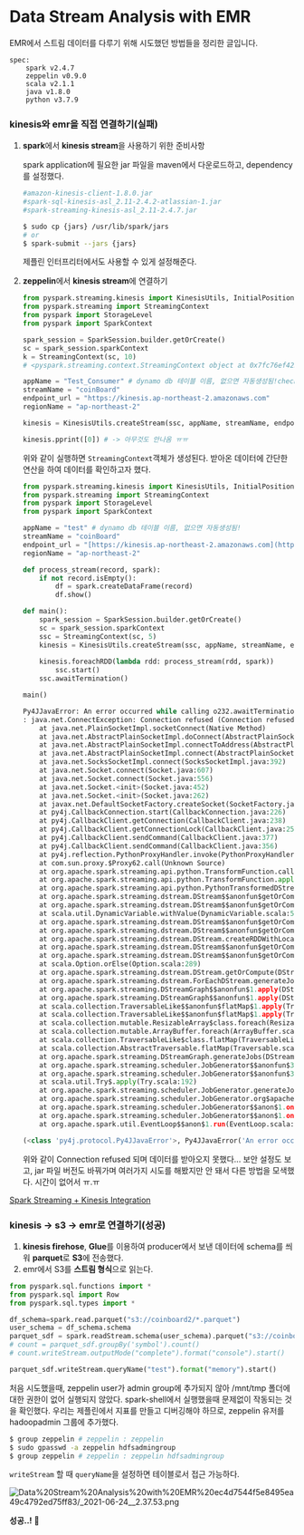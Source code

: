 # Data Stream Analysis with EMR

EMR에서 스트림 데이터를 다루기 위해 시도했던 방법들을 정리한 글입니다.

```
spec:
	spark v2.4.7
	zeppelin v0.9.0
	scala v2.1.1
	java v1.8.0
	python v3.7.9
```

### kinesis와 emr을 직접 연결하기(실패)

1. **spark**에서 **kinesis stream**을 사용하기 위한 준비사항

    spark application에 필요한 jar 파일을 maven에서 다운로드하고, dependency를 설정했다.

    [](https://mvnrepository.com)

    ```bash
    #amazon-kinesis-client-1.8.0.jar
    #spark-sql-kinesis-asl_2.11-2.4.2-atlassian-1.jar
    #spark-streaming-kinesis-asl_2.11-2.4.7.jar

    $ sudo cp {jars} /usr/lib/spark/jars
    # or
    $ spark-submit --jars {jars}
    ```

    제플린 인터프리터에서도 사용할 수 있게 설정해준다.

2. **zeppelin**에서 **kinesis stream**에 연결하기

    ```python
    from pyspark.streaming.kinesis import KinesisUtils, InitialPositionInStream
    from pyspark.streaming import StreamingContext
    from pyspark import StorageLevel
    from pyspark import SparkContext

    spark_session = SparkSession.builder.getOrCreate()
    sc = spark_session.sparkContext
    k = StreamingContext(sc, 10)
    # <pyspark.streaming.context.StreamingContext object at 0x7fc76ef42510>

    appName = "Test_Consumer" # dynamo db 테이블 이름, 없으면 자동생성됨!checkpoint저장
    streamName = "coinBoard"
    endpoint_url = "https://kinesis.ap-northeast-2.amazonaws.com"
    regionName = "ap-northeast-2"

    kinesis = KinesisUtils.createStream(ssc, appName, streamName, endpoint_url, regionName, InitialPositionInStream.TRIM_HORIZON, 1)

    kinesis.pprint([0]) # -> 아무것도 안나옴 ㅠㅠ
    ```

    위와 같이 실행하면 `StreamingContext`객체가 생성된다. 받아온 데이터에 간단한 연산을 하여 데이터를 확인하고자 했다.

    ```python
    from pyspark.streaming.kinesis import KinesisUtils, InitialPositionInStream
    from pyspark.streaming import StreamingContext
    from pyspark import StorageLevel
    from pyspark import SparkContext

    appName = "test" # dynamo db 테이블 이름, 없으면 자동생성됨!
    streamName = "coinBoard"
    endpoint_url = "[https://kinesis.ap-northeast-2.amazonaws.com](https://kinesis.ap-northeast-2.amazonaws.com/)"
    regionName = "ap-northeast-2"

    def process_stream(record, spark):
    	if not record.isEmpty():
    		df = spark.createDataFrame(record)
    		df.show()

    def main():
    	spark_session = SparkSession.builder.getOrCreate()
    	sc = spark_session.sparkContext
    	ssc = StreamingContext(sc, 5)
    	kinesis = KinesisUtils.createStream(ssc, appName, streamName, endpoint_url, regionName, InitialPositionInStream.TRIM_HORIZON, 1)
    	
    	kinesis.foreachRDD(lambda rdd: process_stream(rdd, spark))
    		ssc.start()
    	ssc.awaitTermination()

    main()
    ```

    ```python
    Py4JJavaError: An error occurred while calling o232.awaitTermination.
    : java.net.ConnectException: Connection refused (Connection refused)
    	at java.net.PlainSocketImpl.socketConnect(Native Method)
    	at java.net.AbstractPlainSocketImpl.doConnect(AbstractPlainSocketImpl.java:350)
    	at java.net.AbstractPlainSocketImpl.connectToAddress(AbstractPlainSocketImpl.java:206)
    	at java.net.AbstractPlainSocketImpl.connect(AbstractPlainSocketImpl.java:188)
    	at java.net.SocksSocketImpl.connect(SocksSocketImpl.java:392)
    	at java.net.Socket.connect(Socket.java:607)
    	at java.net.Socket.connect(Socket.java:556)
    	at java.net.Socket.<init>(Socket.java:452)
    	at java.net.Socket.<init>(Socket.java:262)
    	at javax.net.DefaultSocketFactory.createSocket(SocketFactory.java:277)
    	at py4j.CallbackConnection.start(CallbackConnection.java:226)
    	at py4j.CallbackClient.getConnection(CallbackClient.java:238)
    	at py4j.CallbackClient.getConnectionLock(CallbackClient.java:250)
    	at py4j.CallbackClient.sendCommand(CallbackClient.java:377)
    	at py4j.CallbackClient.sendCommand(CallbackClient.java:356)
    	at py4j.reflection.PythonProxyHandler.invoke(PythonProxyHandler.java:106)
    	at com.sun.proxy.$Proxy62.call(Unknown Source)
    	at org.apache.spark.streaming.api.python.TransformFunction.callPythonTransformFunction(PythonDStream.scala:92)
    	at org.apache.spark.streaming.api.python.TransformFunction.apply(PythonDStream.scala:78)
    	at org.apache.spark.streaming.api.python.PythonTransformedDStream.compute(PythonDStream.scala:246)
    	at org.apache.spark.streaming.dstream.DStream$$anonfun$getOrCompute$1$$anonfun$1$$anonfun$apply$7.apply(DStream.scala:342)
    	at org.apache.spark.streaming.dstream.DStream$$anonfun$getOrCompute$1$$anonfun$1$$anonfun$apply$7.apply(DStream.scala:342)
    	at scala.util.DynamicVariable.withValue(DynamicVariable.scala:58)
    	at org.apache.spark.streaming.dstream.DStream$$anonfun$getOrCompute$1$$anonfun$1.apply(DStream.scala:341)
    	at org.apache.spark.streaming.dstream.DStream$$anonfun$getOrCompute$1$$anonfun$1.apply(DStream.scala:341)
    	at org.apache.spark.streaming.dstream.DStream.createRDDWithLocalProperties(DStream.scala:416)
    	at org.apache.spark.streaming.dstream.DStream$$anonfun$getOrCompute$1.apply(DStream.scala:336)
    	at org.apache.spark.streaming.dstream.DStream$$anonfun$getOrCompute$1.apply(DStream.scala:334)
    	at scala.Option.orElse(Option.scala:289)
    	at org.apache.spark.streaming.dstream.DStream.getOrCompute(DStream.scala:331)
    	at org.apache.spark.streaming.dstream.ForEachDStream.generateJob(ForEachDStream.scala:48)
    	at org.apache.spark.streaming.DStreamGraph$$anonfun$1.apply(DStreamGraph.scala:122)
    	at org.apache.spark.streaming.DStreamGraph$$anonfun$1.apply(DStreamGraph.scala:121)
    	at scala.collection.TraversableLike$$anonfun$flatMap$1.apply(TraversableLike.scala:241)
    	at scala.collection.TraversableLike$$anonfun$flatMap$1.apply(TraversableLike.scala:241)
    	at scala.collection.mutable.ResizableArray$class.foreach(ResizableArray.scala:59)
    	at scala.collection.mutable.ArrayBuffer.foreach(ArrayBuffer.scala:48)
    	at scala.collection.TraversableLike$class.flatMap(TraversableLike.scala:241)
    	at scala.collection.AbstractTraversable.flatMap(Traversable.scala:104)
    	at org.apache.spark.streaming.DStreamGraph.generateJobs(DStreamGraph.scala:121)
    	at org.apache.spark.streaming.scheduler.JobGenerator$$anonfun$3.apply(JobGenerator.scala:249)
    	at org.apache.spark.streaming.scheduler.JobGenerator$$anonfun$3.apply(JobGenerator.scala:247)
    	at scala.util.Try$.apply(Try.scala:192)
    	at org.apache.spark.streaming.scheduler.JobGenerator.generateJobs(JobGenerator.scala:247)
    	at org.apache.spark.streaming.scheduler.JobGenerator.org$apache$spark$streaming$scheduler$JobGenerator$$processEvent(JobGenerator.scala:183)
    	at org.apache.spark.streaming.scheduler.JobGenerator$$anon$1.onReceive(JobGenerator.scala:89)
    	at org.apache.spark.streaming.scheduler.JobGenerator$$anon$1.onReceive(JobGenerator.scala:88)
    	at org.apache.spark.util.EventLoop$$anon$1.run(EventLoop.scala:49)

    (<class 'py4j.protocol.Py4JJavaError'>, Py4JJavaError('An error occurred while calling o232.awaitTermination.\n', JavaObject id=o241), <traceback object at 0x7f5036c11370>)
    ```

    위와 같이 Connection refused 되며 데이터를 받아오지 못했다... 보안 설정도 보고, jar 파일 버전도 바꿔가며 여러가지 시도를 해봤지만 안 돼서 다른 방법을 모색했다. 시간이 없어서 ㅠ.ㅠ

[Spark Streaming + Kinesis Integration](https://spark.apache.org/docs/2.4.7/streaming-kinesis-integration.html)

### kinesis → s3 → emr로 연결하기(성공)

1. **kinesis firehose**, **Glue**를 이용하여 producer에서 보낸 데이터에 schema를 씌워 **parquet**로 **S3**에 전송했다.
2. emr에서 S3를 **스트림 형식**으로 읽는다.

```python
from pyspark.sql.functions import *
from pyspark.sql import Row
from pyspark.sql.types import *

df_schema=spark.read.parquet("s3://coinboard2/*.parquet")
user_schema = df_schema.schema
parquet_sdf = spark.readStream.schema(user_schema).parquet("s3://coinboard2/*")
# count = parquet_sdf.groupBy('symbol').count()
# count.writeStream.outputMode("complete").format("console").start()

parquet_sdf.writeStream.queryName("test").format("memory").start()
```

처음 시도했을때, zeppelin user가 admin group에 추가되지 않아 /mnt/tmp 폴더에 대한 권한이 없어 실행되지 않았다. spark-shell에서 실행했을때 문제없이 작동되는 것을 확인했다. 우리는 제플린에서 지표를 만들고 디버깅해야 하므로, zeppelin 유저를 hadoopadmin 그룹에 추가했다. 

```bash
$ group zeppelin # zeppelin : zeppelin
$ sudo gpasswd -a zeppelin hdfsadmingroup
$ group zeppelin # zeppelin : zeppelin hdfsadmingroup
```

`writeStream` 할 때 `queryName`을 설정하면 테이블로서 접근 가능하다.

![Data%20Stream%20Analysis%20with%20EMR%20ec4d7544f5e8495ea49c4792ed75ff83/_2021-06-24__2.37.53.png](Data%20Stream%20Analysis%20with%20EMR%20ec4d7544f5e8495ea49c4792ed75ff83/_2021-06-24__2.37.53.png)

**성공..!** 🤩